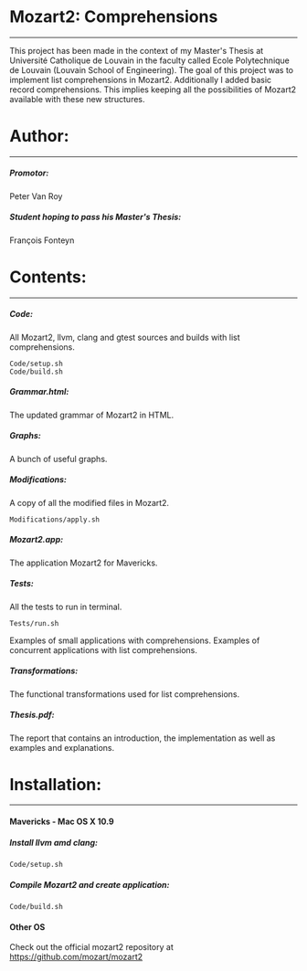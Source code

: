 # Mozart2: Comprehensions
--- 
This project has been made in the context of my Master's Thesis at Université Catholique de Louvain in the faculty called Ecole Polytechnique de Louvain (Louvain School of Engineering).
The goal of this project was to implement list comprehensions in Mozart2. Additionally I added basic record comprehensions. This implies keeping all the possibilities of Mozart2 available with these new structures.

# Author:
---
##### Promotor:
Peter Van Roy
##### Student hoping to pass his Master's Thesis:
François Fonteyn

# Contents:
---
##### Code: 
All Mozart2, llvm, clang and gtest sources and builds with list comprehensions.

    Code/setup.sh
    Code/build.sh
##### Grammar.html: 
The updated grammar of Mozart2 in HTML.
##### Graphs:          
A bunch of useful graphs.
##### Modifications:
A copy of all the modified files in Mozart2.

    Modifications/apply.sh
##### Mozart2.app:
The application Mozart2 for Mavericks.
##### Tests:           
All the tests to run in terminal.

    Tests/run.sh

Examples of small applications with comprehensions.
Examples of concurrent applications with list comprehensions.
##### Transformations: 
The functional transformations used for list comprehensions.
##### Thesis.pdf:      
The report that contains an introduction, the implementation as well as examples and explanations.

# Installation:
---
#### Mavericks - Mac OS X 10.9
##### Install llvm amd clang:
    Code/setup.sh
##### Compile Mozart2 and create application:
    Code/build.sh
#### Other OS
Check out the official mozart2 repository at https://github.com/mozart/mozart2 
